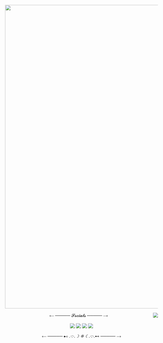 <body>
  <div align = "center">
    <p><img id="lanyard" src="https://i.ibb.co/WsMbxFV/naughty-darling-wallpaper-2560x1080-14.jpg" border="0" width="1000"></p>
  </div>
  <div class="about">
    <a href= "https://discordid.netlify.app/?id=413679054777090049"><img src="https://lanyard.kyrie25.me/api/413679054777090049?waveColor=af5ff7&waveSpotifyColor=af5ff7&gradient=af5ff7-c58afa-fafafa" align = "right"></a>
    <p align ="center">⤎ ───── 𝓢𝓸𝓬𝓲𝓪𝓵𝓼 ───── ⤏<br><br>
    <a href="https://discordid.netlify.app/?id=413679054777090049"><img src="https://img.shields.io/badge/Discord-%235865F2.svg?style=for-the-badge&logo=discord&logoColor=white"></a>
    <a href="https://steamcommunity.com/id/succamadica/"><img src="https://img.shields.io/badge/steam-%23000000.svg?style=for-the-badge&logo=steam&logoColor=white"></a>
    <a href="https://twitter.com/bruhdeepo"><img src="https://img.shields.io/badge/Twitter-%231DA1F2.svg?style=for-the-badge&logo=Twitter&logoColor=white"></a>
    <a href="https://www.linkedin.com/in/pradip02/"><img src="https://img.shields.io/badge/linkedin-%230077B5.svg?style=for-the-badge&logo=linkedin&logoColor=white"></a>
      <p align="center">⤎ ───── ⊷<em> .·:·.☽ ❈ ☾.·:·.</em>⊷ ───── ⤏</p>
    </p>
  </div>
</body>

<script>
  function updateLanyard(){
    const imageElement = document.getElementById("lanyard");
    const imageUrl = imageElement.src;

    imageElement.src = imageUrl + "?timestamp=" + new Date().getTime();
  }

  setInterval(reloadImage, 5);
</script>
